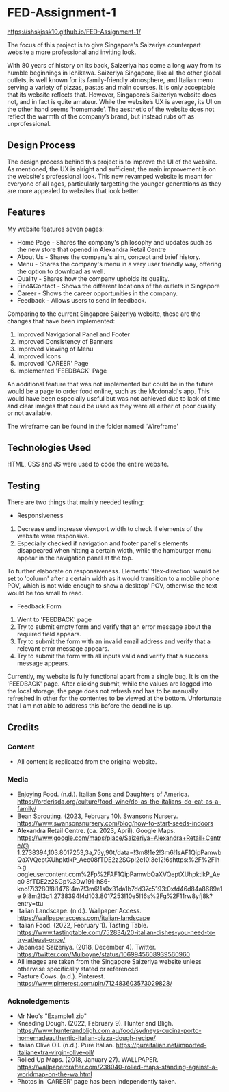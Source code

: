 # FED-Assignment-1 

https://shskjssk10.github.io/FED-Assignment-1/

The focus of this project is to give Singapore's Saizeriya counterpart website a more professional and inviting look. 

With 80 years of history on its back, Saizeriya has come a long way from its humble beginnings in Ichikawa. Saizeriya Singapore, like all the other global
outlets, is well known for its family-friendly atmosphere, and Italian menu serving a variety of pizzas, pastas and main courses. It is only acceptable that
its website reflects that. However, Singapore’s Saizeriya website does not, and in fact is quite amateur. While the website’s UX is average, its UI on the
other hand seems ‘homemade’. The aesthetic of the website does not reflect the warmth of the company’s brand, but instead rubs off as unprofessional.

## Design Process

The design process behind this project is to improve the UI of the website. As mentioned, the UX is alright and sufficient, the main improvement is on the 
website's professional look. This new revamped website is meant for everyone of all ages, particularly targetting the younger generations as they are more
appealed to websites that look better. 

## Features

My website features seven pages: 
- Home Page - Shares the company's philosophy and updates such as the new store that opened in Alexandra Retail Centre
- About Us - Shares the company's aim, concept and brief history.
- Menu - Shares the company's menu in a very user friendly way, offering the option to download as well.
- Quality - Shares how the company upholds its quality.
- Find&Contact - Shows the different locations of the outlets in Singapore
- Career - Shows the career opportunities in the company.
- Feedback - Allows users to send in feedback.

Comparing to the current Singapore Saizeriya website, these are the changes that have been implemented:
1) Improved Navigational Panel and Footer
2) Improved Consistency of Banners
3) Improved Viewing of Menu
4) Improved Icons
5) Improved 'CAREER' Page
6) Implemented 'FEEDBACK' Page

An additional feature that was not implemented but could be in the future would be a page to order food online, such as
the Mcdonald's app. This would have been especially useful but was not achieved due to lack of time and clear images that 
could be used as they were all either of poor quality or not available. 

The wireframe can be found in the folder named 'Wireframe'

## Technologies Used

HTML, CSS and JS were used to code the entire website. 

## Testing

There are two things that mainly needed testing: 

- Responsiveness
1. Decrease and increase viewport width to check if elements of the website were responsive.
2. Especially checked if navigation and footer panel's elements disappeared when hitting a certain width, while the hamburger menu appear in the navigation
   panel at the top.

To further elaborate on responsiveness. Elements' 'flex-direction' would be set to 'column' after a certain width as it would transition to a mobile phone 
POV, which is not wide enough to show a desktop' POV, otherwise the text would be too small to read. 

-  Feedback Form
1. Went to 'FEEDBACK' page
2. Try to submit empty form and verify that an error message about the required field appears.
3. Try to submit the form with an invalid email address and verify that a relevant error message appears.
4. Try to submit the form with all inputs valid and verify that a success message appears. 

Currently, my website is fully functional apart from a single bug. It is on the 'FEEDBACK' page. After clicking submit, while the values are logged into the 
local storage, the page does not refresh and has to be manually refreshed in other for the contentes to be viewed at the bottom. Unfortunate that I am not 
able to address this before the deadline is up. 

## Credits 

### Content 
- All content is replicated from the original website.

### Media 

- Enjoying Food. (n.d.). Italian Sons and Daughters of America. https://orderisda.org/culture/food-wine/do-as-the-italians-do-eat-as-a-family/ 
- Bean Sprouting. (2023, February 10). Swansons Nursery. https://www.swansonsnursery.com/blog/how-to-start-seeds-indoors 
- Alexandra Retail Centre. (ca. 2023, April). Google Maps. https://www.google.com/maps/place/Saizeriya+Alexandra+Retail+Centre/@ 1.2738394,103.8017253,3a,75y,90t/data=!3m8!1e2!3m6!1sAF1QipPamwb QaXVQeptXUhpktlkP_Aec08fTDE2z2SGp!2e10!3e12!6shttps:%2F%2Flh5.g oogleusercontent.com%2Fp%2FAF1QipPamwbQaXVQeptXUhpktlkP_Aec0 8fTDE2z2SGp%3Dw191-h86-kno!7i3280!8i1476!4m7!3m6!1s0x31da1b7dd37c5193:0xfd46d84a8689e1e 9!8m2!3d1.2738394!4d103.8017253!10e5!16s%2Fg%2F11rw8yfj8k? entry=ttu 
- Italian Landscape. (n.d.). Wallpaper Access. https://wallpaperaccess.com/italian-landscape 
- Italian Food. (2022, February 1). Tasting Table. https://www.tastingtable.com/752834/20-italian-dishes-you-need-to-try-atleast-once/ 
- Japanese Saizeriya. (2018, December 4). Twitter. https://twitter.com/Mulboyne/status/1069945608939560960
- All images are taken from the Singapore Saizeriya website unless otherwise specifically stated or referenced.
- Pasture Cows. (n.d.). Pinterest. https://www.pinterest.com/pin/712483603573029828/

### Acknoledgements 
- Mr Neo's "Example1.zip" 
- Kneading Dough. (2022, February 9). Hunter and Bligh. https://www.hunterandbligh.com.au/food/sydneys-cucina-porto-homemadeauthentic-italian-pizza-dough-recipe/
- Italian Olive Oil. (n.d.). Pure Italian. https://pureitalian.net/imported-italianextra-virgin-olive-oil/
- Rolled Up Maps. (2018, January 27). WALLPAPER. https://wallpapercrafter.com/238040-rolled-maps-standing-against-a-worldmap-on-the-wa.html
- Photos in 'CAREER' page has been independently taken. 

